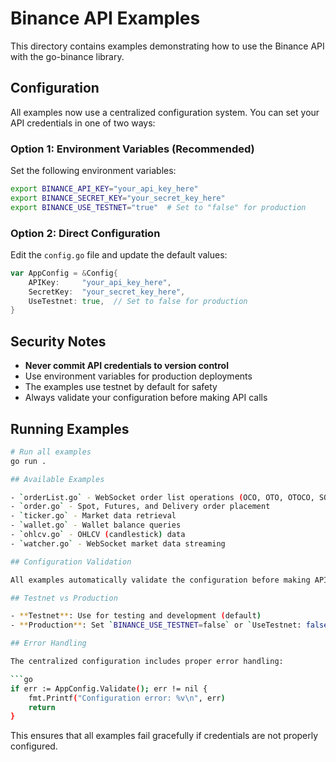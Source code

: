 # Binance API Examples

This directory contains examples demonstrating how to use the Binance API with the go-binance library.

## Configuration

All examples now use a centralized configuration system. You can set your API credentials in one of two ways:

### Option 1: Environment Variables (Recommended)

Set the following environment variables:

```bash
export BINANCE_API_KEY="your_api_key_here"
export BINANCE_SECRET_KEY="your_secret_key_here"
export BINANCE_USE_TESTNET="true"  # Set to "false" for production
```

### Option 2: Direct Configuration

Edit the `config.go` file and update the default values:

```go
var AppConfig = &Config{
    APIKey:     "your_api_key_here",
    SecretKey:  "your_secret_key_here", 
    UseTestnet: true,  // Set to false for production
}
```

## Security Notes

- **Never commit API credentials to version control**
- Use environment variables for production deployments
- The examples use testnet by default for safety
- Always validate your configuration before making API calls

## Running Examples

```bash
# Run all examples
go run .

## Available Examples

- `orderList.go` - WebSocket order list operations (OCO, OTO, OTOCO, SOR)
- `order.go` - Spot, Futures, and Delivery order placement
- `ticker.go` - Market data retrieval
- `wallet.go` - Wallet balance queries
- `ohlcv.go` - OHLCV (candlestick) data
- `watcher.go` - WebSocket market data streaming

## Configuration Validation

All examples automatically validate the configuration before making API calls. If credentials are missing or invalid, the examples will display an error message and exit gracefully.

## Testnet vs Production

- **Testnet**: Use for testing and development (default)
- **Production**: Set `BINANCE_USE_TESTNET=false` or `UseTestnet: false` in config

## Error Handling

The centralized configuration includes proper error handling:

```go
if err := AppConfig.Validate(); err != nil {
    fmt.Printf("Configuration error: %v\n", err)
    return
}
```

This ensures that all examples fail gracefully if credentials are not properly configured. 
